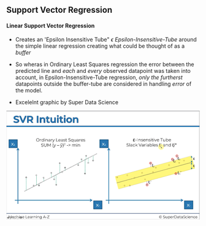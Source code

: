 ## Support Vector Regression

#### Linear Support Vector Regression

- Creates an 'Epsilon Insensitive Tube" $\epsilon$ _Epsilon-Insensitive-Tube_ around the simple linear regression creating what could be thought of as a _buffer_

- So wheras in Ordinary Least Squares regression the error between the predicted line and _each_ and _every_ observed datapoint was taken into account, in Epsilon-Insensitive-Tube regression, _only the furtherst_ datapoints outside the buffer-tube are considered in handling _error_ of the model.

- Excelelnt graphic by Super Data Science

![ols-eit-svr-1.png](./images/svr-graphic-1.png)
